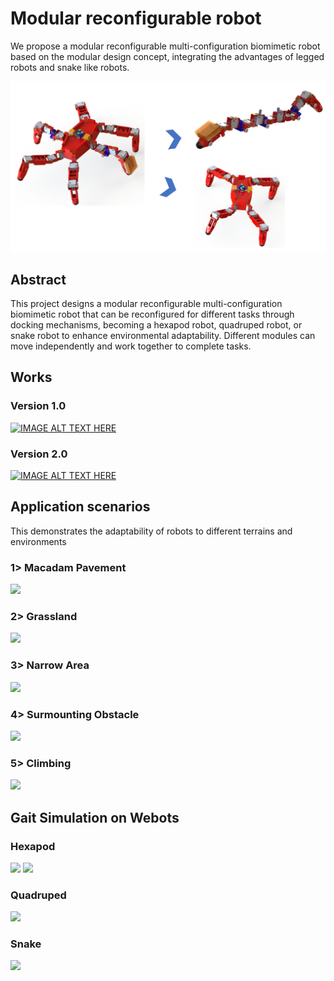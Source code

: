 # Modular reconfigurable robot

We propose a modular reconfigurable multi-configuration biomimetic robot based on the modular design concept, integrating the advantages of legged robots and snake like robots.

![](https://github.com/Scalpelapex/Images/blob/main/MRR/review.png#pic_center=400x300)

## Abstract

This project designs a modular reconfigurable multi-configuration biomimetic robot that can be reconfigured for different tasks through docking mechanisms, becoming a hexapod robot, quadruped robot, or snake robot to enhance environmental adaptability. Different modules can move independently and work together to complete tasks.

## Works

### Version 1.0

[![IMAGE ALT TEXT HERE](https://img.youtube.com/vi/YOUTUBE_VIDEO_ID_HERE/0.jpg)](https://www.youtube.com/watch?v=oa4fZSeTry0)

### Version 2.0

[![IMAGE ALT TEXT HERE](https://img.youtube.com/vi/YOUTUBE_VIDEO_ID_HERE/0.jpg)](https://www.youtube.com/watch?v=33fWOx1gzGU)

## Application scenarios

This demonstrates the adaptability of robots to different terrains and environments

### 1> Macadam Pavement

![](https://github.com/Scalpelapex/Images/blob/main/MRR/ZZ_6.gif#pic_center=250x200)

### 2> Grassland

![](https://github.com/Scalpelapex/Images/blob/main/MRR/ZZ_4.gif#pic_center=250x200)

### 3> Narrow Area

![](https://github.com/Scalpelapex/Images/blob/main/MRR/Snake.gif#pic_center=250x200)

### 4> Surmounting Obstacle

![](https://github.com/Scalpelapex/Images/blob/main/YZ.gif#pic_center=250x200)

### 5> Climbing

![](https://github.com/Scalpelapex/Images/blob/main/SP.gif#pic_center=250x200)

## Gait Simulation on Webots

### Hexapod

![](https://github.com/Scalpelapex/Images/blob/main/LZ_01.gif#pic_center=250x200)
![](https://github.com/Scalpelapex/Images/blob/main/LZ_02.gif#pic_center=250x200)

### Quadruped

![](https://github.com/Scalpelapex/Images/blob/main/MRR/sizu.gif#pic_center=250x200)

### Snake

![](https://github.com/Scalpelapex/Images/blob/main/SX.gif#pic_center=250x200)

